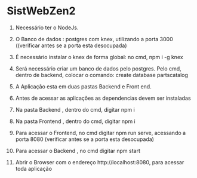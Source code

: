 # SistWebZen2


1. Necessário ter o NodeJs.

2. O Banco de dados : postgres com knex, utilizando a porta 3000 ((verificar antes se a porta esta desocupada)

3. É necessário instalar o knex de forma global: no cmd, npm i -g knex

4. Será necessário criar um banco de dados pelo postgres. Pelo cmd, dentro de backend, colocar o comando: create database partscatalog


5. A Aplicação esta em duas pastas Backend e Front end.

6. Antes de acessar as aplicações as dependencias devem ser instaladas

7. Na pasta Backend , dentro do cmd, digitar npm i

8. Na pasta Frontend , dentro do cmd, digitar npm i

9. Para acessar o Frontend, no cmd digitar npm run serve, acessando a porta 8080 (verificar antes se a porta esta desocupada)

10. Para acessar o Backend , no cmd digitar npm start

11. Abrir o Browser com o endereço http://localhost:8080, para acessar toda aplicação

